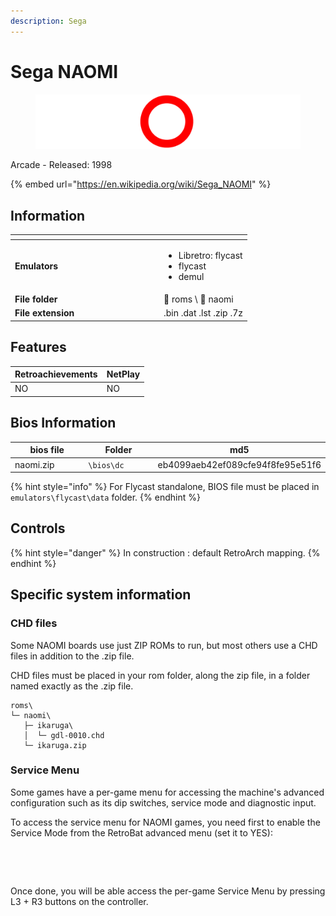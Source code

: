 ```yaml
---
description: Sega
---
```


# Sega NAOMI

<div align="left">

<figure><picture><source srcset="https://raw.githubusercontent.com/fabricecaruso/es-theme-carbon/91d85c7849cc550b0cac4e75cb8e0923d3b61b5e/art/logos/naomi-w.svg" media="(prefers-color-scheme: dark)"><img src="https://raw.githubusercontent.com/fabricecaruso/es-theme-carbon/52ff37c9e265587d006945a2ba695b5a962b3a3d/art/logos/naomi.svg" alt=""></picture><figcaption></figcaption></figure>

</div>

Arcade - Released: 1998&#x20;

{% embed url="https://en.wikipedia.org/wiki/Sega_NAOMI" %}

## Information

<table data-header-hidden><thead><tr><th width="224"></th><th></th></tr></thead><tbody><tr><td><strong>Emulators</strong></td><td><ul><li>Libretro: flycast</li><li>flycast</li><li>demul</li></ul></td></tr><tr><td><strong>File folder</strong></td><td><span data-gb-custom-inline data-tag="emoji" data-code="1f4c2">📂</span> roms \ <span data-gb-custom-inline data-tag="emoji" data-code="1f4c2">📂</span> naomi</td></tr><tr><td><strong>File extension</strong></td><td>.bin .dat .lst .zip .7z</td></tr></tbody></table>

## Features

| Retroachievements | NetPlay |
| ----------------- | ------- |
| NO                | NO      |

## Bios Information

<table><thead><tr><th width="160.55555555555557">bios file</th><th width="155">Folder</th><th>md5</th></tr></thead><tbody><tr><td>naomi.zip</td><td><code>\bios\dc</code></td><td>eb4099aeb42ef089cfe94f8fe95e51f6</td></tr></tbody></table>

{% hint style="info" %}
For Flycast standalone, BIOS file must be placed in `emulators\flycast\data` folder.
{% endhint %}

## Controls

{% hint style="danger" %}
In construction : default RetroArch mapping.
{% endhint %}

## Specific system information

### CHD files

Some NAOMI boards use just ZIP ROMs to run, but most others use a CHD files in addition to the .zip file.

CHD files must be placed in your rom folder, along the zip file, in a folder named exactly as the .zip file.

```
roms\
└─ naomi\
   ├─ ikaruga\
   │  └─ gdl-0010.chd
   └─ ikaruga.zip
```

### Service Menu

Some games have a per-game menu for accessing the machine's advanced configuration such as its dip switches, service mode and diagnostic input.

To access the service menu for NAOMI games, you need first to enable the Service Mode from the RetroBat advanced menu (set it to YES):

<div align="left">

<figure><img src="https://i.imgur.com/ztsYbF4.png" alt=""><figcaption></figcaption></figure>

</div>

<div align="left">

<figure><img src="https://i.imgur.com/FcFsHjG.png" alt=""><figcaption></figcaption></figure>

</div>

Once done, you will be able access the per-game Service Menu by pressing L3 + R3 buttons on the controller.
